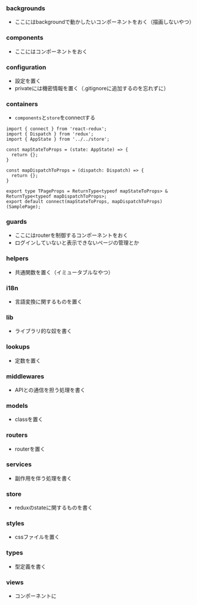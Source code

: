 ### backgrounds
- ここにはbackgroundで動かしたいコンポーネントをおく（描画しないやつ）

### components
- ここにはコンポーネントをおく

### configuration
- 設定を置く
- privateには機密情報を置く（.gitignoreに追加するのを忘れずに）

### containers
- `components`と`store`をconnectする
```
import { connect } from 'react-redux';
import { Dispatch } from 'redux';
import { AppState } from '../../store';

const mapStateToProps = (state: AppState) => {
  return {};
}

const mapDispatchToProps = (dispatch: Dispatch) => {
  return {};
}

export type TPageProps = ReturnType<typeof mapStateToProps> & ReturnType<typeof mapDispatchToProps>;
export default connect(mapStateToProps, mapDispatchToProps)(SamplePage);
```

### guards
- ここにはrouterを制御するコンポーネントをおく
- ログインしていないと表示できないページの管理とか

### helpers
- 共通関数を置く（イミュータブルなやつ）

### i18n
- 言語変換に関するものを置く

### lib
- ライブラリ的な奴を書く

### lookups
- 定数を置く

### middlewares
- APIとの通信を担う処理を書く

### models
- classを置く

### routers
- routerを置く

### services
- 副作用を伴う処理を書く

### store
- reduxのstateに関するものを書く

### styles
- cssファイルを置く

### types
- 型定義を書く

### views
- コンポーネントに